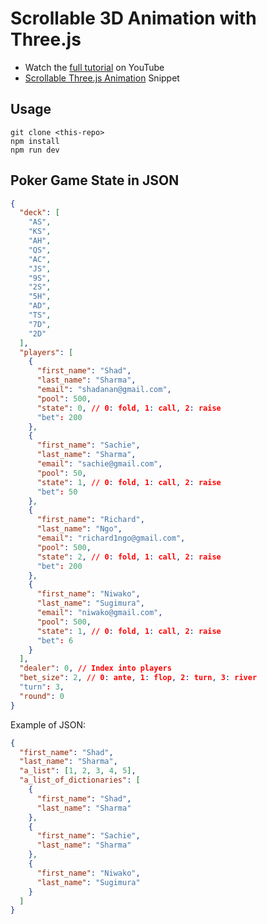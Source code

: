 # Scrollable 3D Animation with Three.js

- Watch the [full tutorial](https://youtu.be/Q7AOvWpIVHU) on YouTube
- [Scrollable Three.js Animation](https://fireship.io/snippets/threejs-scrollbar-animation) Snippet

## Usage

```
git clone <this-repo>
npm install
npm run dev
```

## Poker Game State in JSON

```json
{
  "deck": [
    "AS",
    "KS",
    "AH",
    "QS",
    "AC",
    "JS",
    "9S",
    "2S",
    "5H",
    "AD",
    "TS",
    "7D",
    "2D"
  ],
  "players": [
    {
      "first_name": "Shad",
      "last_name": "Sharma",
      "email": "shadanan@gmail.com",
      "pool": 500,
      "state": 0, // 0: fold, 1: call, 2: raise
      "bet": 200
    },
    {
      "first_name": "Sachie",
      "last_name": "Sharma",
      "email": "sachie@gmail.com",
      "pool": 50,
      "state": 1, // 0: fold, 1: call, 2: raise
      "bet": 50
    },
    {
      "first_name": "Richard",
      "last_name": "Ngo",
      "email": "richard1ngo@gmail.com",
      "pool": 500,
      "state": 2, // 0: fold, 1: call, 2: raise
      "bet": 200
    },
    {
      "first_name": "Niwako",
      "last_name": "Sugimura",
      "email": "niwako@gmail.com",
      "pool": 500,
      "state": 1, // 0: fold, 1: call, 2: raise
      "bet": 6
    }
  ],
  "dealer": 0, // Index into players
  "bet_size": 2, // 0: ante, 1: flop, 2: turn, 3: river
  "turn": 3,
  "round": 0
}
```

Example of JSON:

```json
{
  "first_name": "Shad",
  "last_name": "Sharma",
  "a_list": [1, 2, 3, 4, 5],
  "a_list_of_dictionaries": [
    {
      "first_name": "Shad",
      "last_name": "Sharma"
    },
    {
      "first_name": "Sachie",
      "last_name": "Sharma"
    },
    {
      "first_name": "Niwako",
      "last_name": "Sugimura"
    }
  ]
}
```
